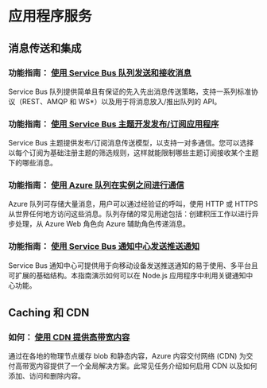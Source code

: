 <properties pageTitle="Nodejs-应用服务 - Azure 微软云" metakeywords="" description="Nodejs-应用服务 - Azure 微软云" metakeywords="" description="" services="" documentationCenter="nodejs" authors="" manager="Tiffena" editor="EricChen" services="" documentationCenter="nodejs" authors="" manager="Tiffena" editor="EricChen"/>
  
<tags ms.service="" ms.date="" wacn.date="04/11/2015"/>


<h1 id="menu-nodejs-appservices">应用程序服务</h1>
<h2 id="header-0">消息传送和集成</h2>
<h3>功能指南： <a href="/documentation/articles/service-bus-nodejs-how-to-use-queues/">使用 Service Bus 队列发送和接收消息</a></h3>
<p>Service Bus 队列提供简单且有保证的先入先出消息传送策略，支持一系列标准协议（REST、AMQP 和 WS*）以及用于将消息放入/推出队列的 API。</p>
<h3>功能指南： <a href="/documentation/articles/service-bus-nodejs-how-to-use-topics-subscriptions/">使用 Service Bus 主题开发发布/订阅应用程序</a></h3>
<p>Service Bus 主题提供发布/订阅消息传送模型，以支持一对多通信。您可以选择以每个订阅为基础注册主题的筛选规则，这样就能限制哪些主题订阅接收某个主题下的哪些消息。</p>
<h3>功能指南： <a href="/documentation/articles/storage-nodejs-how-to-use-queues/">使用 Azure 队列在实例之间进行通信</a></h3>
<p>Azure 队列可存储大量消息，用户可以通过经验证的呼叫，使用 HTTP 或 HTTPS 从世界任何地方访问这些消息。队列存储的常见用途包括：创建积压工作以进行异步处理，从 Azure Web 角色向 Azure 辅助角色传递消息。</p>
<h3>功能指南： <a href="/documentation/articles/notification-hubs-nodejs-push-notification-tutorial/">使用 Service Bus 通知中心发送推送通知</a></h3>
<p>Service Bus 通知中心可提供用于向移动设备发送推送通知的易于使用、多平台且可扩展的基础结构。本指南演示如何可以在 Node.js 应用程序中利用关键通知中心功能。</p>
<h2 id="header-1">Caching 和 CDN</h2>
<h3>如何： <a href="/documentation/articles/cdn-how-to-use/">使用 CDN 提供高带宽内容</a></h3>
<p>通过在各地的物理节点缓存 blob 和静态内容，Azure 内容交付网络 (CDN) 为交付高带宽内容提供了一个全局解决方案。此常见任务介绍如何启用 CDN 以及如何添加、访问和删除内容。</p>
<!--<h2 id="header-2">其他服务</h2>
<h3>功能指南： <a href="/documentation/articles/store-sendgrid-nodejs-how-to-send-email/">通过 SendGrid 发送电子邮件</a></h3>
<p>Azure 应用程序可以使用 SendGrid 来包括电子邮件功能。SendGrid 提供了可靠的电子邮件传递服务、实时分析和灵活的 API，使用户能够轻松地将服务合并到他们的 Azure 应用程序中。</p>
<h3>功能指南： <a href="/documentation/articles/store-blitline-how-to-use/">Blitline 图像处理服务</a></h3>
<p>Blitline 是一项基于云计算的图像处理服务。本指南介绍如何访问 Blitline 服务以及如何将作业提交到 Blitline。</p>-->
